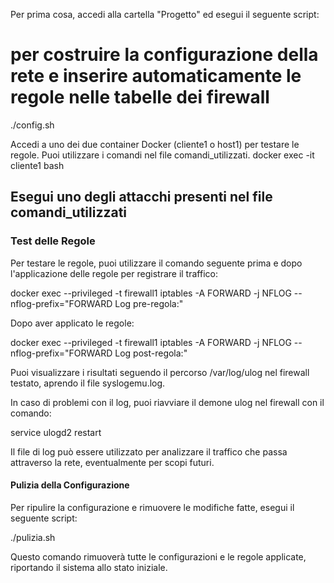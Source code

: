 Per prima cosa, accedi alla cartella "Progetto" ed esegui il seguente script:  

# per costruire la configurazione della rete e inserire automaticamente le regole nelle tabelle dei firewall  

./config.sh  

Accedi a uno dei due container Docker (cliente1 o host1) per testare le regole. Puoi utilizzare i comandi nel file comandi_utilizzati. 
docker exec -it cliente1 bash  


## Esegui uno degli attacchi presenti nel file comandi_utilizzati  


### Test delle Regole  

Per testare le regole, puoi utilizzare il comando seguente prima e dopo l'applicazione delle regole per registrare il traffico:  

docker exec --privileged -t firewall1 iptables -A FORWARD -j NFLOG --nflog-prefix="FORWARD Log pre-regola:"  

Dopo aver applicato le regole:  

docker exec --privileged -t firewall1 iptables -A FORWARD -j NFLOG --nflog-prefix="FORWARD Log post-regola:"  


Puoi visualizzare i risultati seguendo il percorso /var/log/ulog nel firewall testato, aprendo il file syslogemu.log.  


In caso di problemi con il log, puoi riavviare il demone ulog nel firewall con il comando:  

service ulogd2 restart  

Il file di log può essere utilizzato per analizzare il traffico che passa attraverso la rete, eventualmente per scopi futuri.  


#### Pulizia della Configurazione  

Per ripulire la configurazione e rimuovere le modifiche fatte, esegui il seguente script:  

./pulizia.sh  

Questo comando rimuoverà tutte le configurazioni e le regole applicate, riportando il sistema allo stato iniziale.

